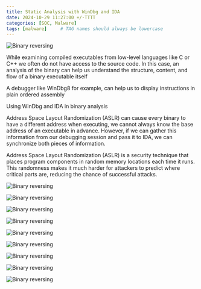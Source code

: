 ```yaml
---
title: Static Analysis with WinDbg and IDA
date: 2024-10-29 11:27:00 +/-TTTT
categories: [SOC, Malware]
tags: [malware]     # TAG names should always be lowercase
---
```


![Binary reversing](https://drive.google.com/thumbnail?id=1yuNgVGm8cMuG7lWMDGMWs71F3x38Wz2_&sz=w700) 

While examining compiled executables from low-level languages like C or C++ we often do not have access to the source code. In this case, an analysis of the binary can help us understand the structure, content, and flow of a binary executable itself  

A debugger like WinDbg8 for example, can help us to display instructions in plain ordered assembly  

Using WinDbg and IDA in binary analysis  

Address Space Layout Randomization (ASLR) can cause every binary to have a different address when executing, we cannot always know the base address of an executable in advance. However, if we can gather this information from our debugging session and pass it to IDA, we can synchronize both pieces of information.  

Address Space Layout Randomization (ASLR) is a security technique that places program components in random memory locations each time it runs. This randomness makes it much harder for attackers to predict where critical parts are, reducing the chance of successful attacks.  

![Binary reversing](https://drive.google.com/thumbnail?id=1_gQWbyc0Y77FPDdCoEQ0jziUjWMzqqsg&sz=w700) 

![Binary reversing](https://drive.google.com/thumbnail?id=1tonvFgEcJBJ_6lExXhFVPEqhZKs5SQ6i&sz=w700) 

![Binary reversing](https://drive.google.com/thumbnail?id=1J0rfKRsbPzFXSn9ga3FMCjcjZQ2sWmYE&sz=w700) 

![Binary reversing](https://drive.google.com/thumbnail?id=1JQ-xw0RXLxPjrGrITkyYonGPAUYK0ZF6&sz=w700) 

![Binary reversing](https://drive.google.com/thumbnail?id=1_RP4uu39ioogiU4lwfgbs9o0n0JSUmWx&sz=w700) 

![Binary reversing](https://drive.google.com/thumbnail?id=1X6hjvtpLvi0SVA0tuYFret_8093AW65q&sz=w700) 

![Binary reversing](https://drive.google.com/thumbnail?id=19DnDcF7wjSZmGvxo19w4tvQ46nPWqsp9&sz=w700) 

![Binary reversing](https://drive.google.com/thumbnail?id=1KEfiOuvZvEH7WSh4xmiw7kQIr2BKdNKv&sz=w700) 

![Binary reversing](https://drive.google.com/thumbnail?id=17W7FEu8it06Wi9jj_7ByhollChfohJHn&sz=w700) 
